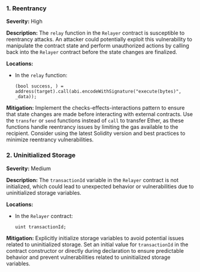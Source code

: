 ### 1. **Reentrancy**

**Severity:**
High

**Description:**
The `relay` function in the `Relayer` contract is susceptible to reentrancy attacks. An attacker could potentially exploit this vulnerability to manipulate the contract state and perform unauthorized actions by calling back into the `Relayer` contract before the state changes are finalized.

**Locations:**

- In the `relay` function:
  ```solidity
  (bool success, ) = address(target).call(abi.encodeWithSignature("execute(bytes)", _data));
  ```

**Mitigation:**
Implement the checks-effects-interactions pattern to ensure that state changes are made before interacting with external contracts. Use the `transfer` or `send` functions instead of `call` to transfer Ether, as these functions handle reentrancy issues by limiting the gas available to the recipient. Consider using the latest Solidity version and best practices to minimize reentrancy vulnerabilities.

### 2. **Uninitialized Storage**

**Severity:**
Medium

**Description:**
The `transactionId` variable in the `Relayer` contract is not initialized, which could lead to unexpected behavior or vulnerabilities due to uninitialized storage variables.

**Locations:**

- In the `Relayer` contract:
  ```solidity
  uint transactionId;
  ```

**Mitigation:**
Explicitly initialize storage variables to avoid potential issues related to uninitialized storage. Set an initial value for `transactionId` in the contract constructor or directly during declaration to ensure predictable behavior and prevent vulnerabilities related to uninitialized storage variables.